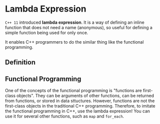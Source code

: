 # Lambda Expression
`C++ 11` introduced **lambda expression**. It is a way of defining an inline function that does not need a name (anonymous), so useful for defining a simple function being used for only once.

It enables C++ programmers to do the similar thing like the functional programming.

## Definition

## Functional Programming
One of the concepts of the functional programming is "functions are first-class objects". They can be arguments of other functions, can be returned from functions, or stored in data sttuctures. However, functions are not the first-class objects in the traditional C++ programming. Therefore, to imitate the functional programming in C++, use the lambda expression! You can use it for several other functions, such as `map` and `for_each`.
